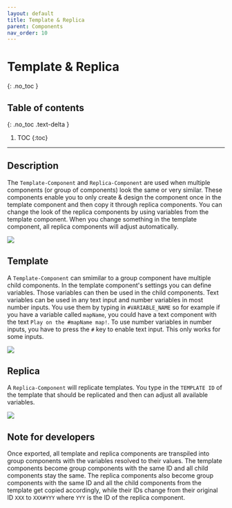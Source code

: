 ```yaml
---
layout: default
title: Template & Replica
parent: Components
nav_order: 10
---
```


# Template & Replica
{: .no_toc }

## Table of contents
{: .no_toc .text-delta }

1. TOC
{:toc}

---

## Description

The `Template-Component` and `Replica-Component` are used when multiple components (or group of components) look the same or very similar. These components enable you to only create & design the component once in the template component and then copy it through replica components. You can change the look of the replica components by using variables from the template component. When you change something in the template component, all replica components will adjust automatically.

![]({{site.baseurl}}/assets/components/template-n-replica.png)

## Template

A `Template-Component` can smimilar to a group component have multiple child components. In the template component's settings you can define variables. Those variables can then be used in the child components. Text variables can be used in any text input and number variables in most number inputs. You use them by typing in `#VARIABLE_NAME` so for example if you have a variable called `mapName`, you could have a text component with the text `Play on the #mapName map!`. To use number variables in number inputs, you have to press the `#` key to enable text input. This only works for some inputs.

![]({{site.baseurl}}/assets/components/template-settings.png)

## Replica

A `Replica-Component` will replicate templates. You type in the `TEMPLATE ID` of the template that should be replicated and then can adjust all available variables.

![]({{site.baseurl}}/assets/components/replica-settings.png)

## Note for developers

Once exported, all template and replica components are transpiled into group components with the variables resolved to their values. The template components become group components with the same ID and all child components stay the same. The replica components also become group components with the same ID and all the child components from the template get copied accordingly, while their IDs change from their original ID `XXX` to `XXX#YYY` where `YYY` is the ID of the replica component.